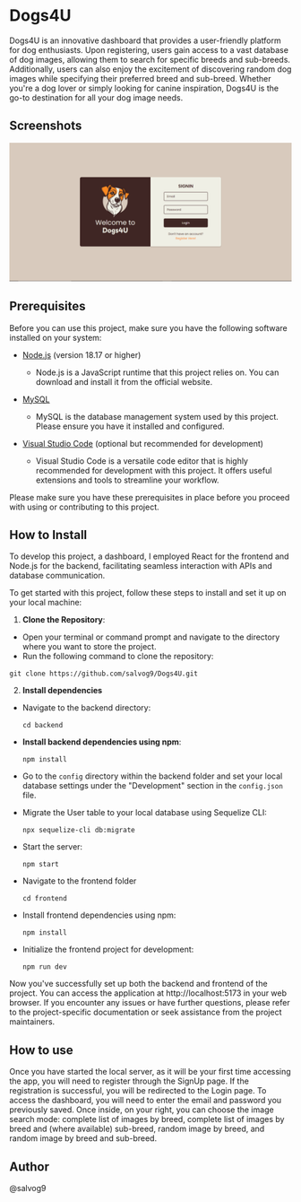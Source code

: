 # Dogs4U

Dogs4U is an innovative dashboard that provides a user-friendly platform for dog enthusiasts. Upon registering, users gain access to a vast database of dog images, allowing them to search for specific breeds and sub-breeds. Additionally, users can also enjoy the excitement of discovering random dog images while specifying their preferred breed and sub-breed. Whether you're a dog lover or simply looking for canine inspiration, Dogs4U is the go-to destination for all your dog image needs.
## Screenshots

![My screen](screenshot/screen1.png)

## Prerequisites

Before you can use this project, make sure you have the following software installed on your system:

- [Node.js](https://nodejs.org/) (version 18.17 or higher)
  - Node.js is a JavaScript runtime that this project relies on. You can download and install it from the official website.

- [MySQL](https://www.mysql.com/)
  - MySQL is the database management system used by this project. Please ensure you have it installed and configured.

- [Visual Studio Code](https://code.visualstudio.com/) (optional but recommended for development)
  - Visual Studio Code is a versatile code editor that is highly recommended for development with this project. It offers useful extensions and tools to streamline your workflow.

Please make sure you have these prerequisites in place before you proceed with using or contributing to this project.

## How to Install

To develop this project, a dashboard, I employed React for the frontend and Node.js for the backend, facilitating seamless interaction with APIs and database communication.

To get started with this project, follow these steps to install and set it up on your local machine:

1.  **Clone the Repository**:
   - Open your terminal or command prompt and navigate to the directory where you want to store the project.
   - Run the following command to clone the repository:
  ```
  git clone https://github.com/salvog9/Dogs4U.git
  ```

2.  **Install dependencies**
  - Navigate to the backend directory:

    ```
    cd backend
    ```
  - **Install backend dependencies using npm**:   

    ```
    npm install
    ```
  - Go to the `config` directory within the backend folder and set your local database settings under the "Development" section in the `config.json` file.
  - Migrate the User table to your local database using Sequelize CLI:

    ```
    npx sequelize-cli db:migrate
    ```
  - Start the server:

    ```
    npm start
    ```
  - Navigate to the frontend folder

    ```
    cd frontend
    ```
  - Install frontend dependencies using npm:

    ```
    npm install
    ```
  - Initialize the frontend project for development:

    ```
    npm run dev
    ```
Now you've successfully set up both the backend and frontend of the project. You can access the application at http://localhost:5173 in your web browser.
If you encounter any issues or have further questions, please refer to the project-specific documentation or seek assistance from the project maintainers.

## How to use

Once you have started the local server, as it will be your first time accessing the app, you will need to register through the SignUp page. If the registration is successful, you will be redirected to the Login page. To access the dashboard, you will need to enter the email and password you previously saved. Once inside, on your right, you can choose the image search mode: complete list of images by breed, complete list of images by breed and (where available) sub-breed, random image by breed, and random image by breed and sub-breed.

## Author

@salvog9


